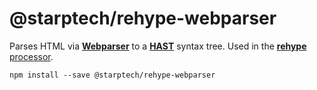 # @starptech/rehype-webparser

Parses HTML via [**Webparser**](https://github.com/Prettyhtml/prettyhtml/tree/master/packages/webparser) to a [**HAST**](https://github.com/syntax-tree/hast) syntax tree. Used in the [**rehype**
processor](https://github.com/rehypejs/rehype/blob/master/packages/rehype).

```
npm install --save @starptech/rehype-webparser
```
